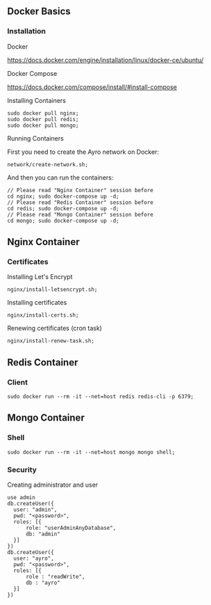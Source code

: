 ## Docker Basics ##

### Installation ###

Docker

https://docs.docker.com/engine/installation/linux/docker-ce/ubuntu/

Docker Compose

https://docs.docker.com/compose/install/#install-compose

Installing Containers
````
sudo docker pull nginx;
sudo docker pull redis;
sudo docker pull mongo;
````

Running Containers

First you need to create the Ayro network on Docker:
````
network/create-network.sh;
````
And then you can run the containers:
````
// Please read "Nginx Container" session before
cd nginx; sudo docker-compose up -d;
// Please read "Redis Container" session before
cd redis; sudo docker-compose up -d;
// Please read "Mongo Container" session before
cd mongo; sudo docker-compose up -d;
````

## Nginx Container ##

### Certificates ###

Installing Let's Encrypt
````
nginx/install-letsencrypt.sh;
````

Installing certificates
````
nginx/install-certs.sh;
````

Renewing certificates (cron task)
````
nginx/install-renew-task.sh;
````

## Redis Container ##

### Client ###

````
sudo docker run --rm -it --net=host redis redis-cli -p 6379;
````

## Mongo Container ##

### Shell ###

````
sudo docker run --rm -it --net=host mongo mongo shell;
````

### Security ###

Creating administrator and user
````
use admin
db.createUser({
  user: "admin",
  pwd: "<password>",
  roles: [{
      role: "userAdminAnyDatabase",
      db: "admin"
  }]
})
db.createUser({
  user: "ayro",
  pwd: "<password>",
  roles: [{
      role : "readWrite",
      db : "ayro"
  }]
})
````